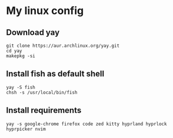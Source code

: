 # My linux config
## Download yay 
```
git clone https://aur.archlinux.org/yay.git
cd yay 
makepkg -si
```
## Install fish as default shell 
```
yay -S fish
chsh -s /usr/local/bin/fish
```
## Install requirements
```
yay -s google-chrome firefox code zed kitty hyprland hyprlock hyprpicker nvim 
```
